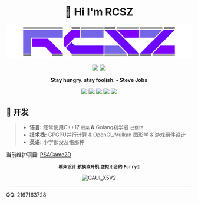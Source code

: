<h1 align="center">👋 Hi I'm RCSZ</h1>
<img src="assets/rcszlogo_v2.1.png" alt="RCSZ">

<p align="center">
  <img src="https://github-readme-stats.vercel.app/api?username=RCSZC&show_icons=true&theme=radical" width="50%"/>
  <img src="https://github-readme-stats.vercel.app/api/top-langs/?username=RCSZC&theme=radical&layout=compact" width="38%"/>
</p>

<p align="center"><strong> Stay hungry. stay foolish. - Steve Jobs </strong></p>

<p align="center">
<img src="https://img.shields.io/badge/C++-17-red?style=for-the-badge&logo=c%2B%2B"/>
<img src="https://img.shields.io/badge/Go-1.21-cyan?style=for-the-badge&logo=go"/>
<img src="https://img.shields.io/badge/GLSL-3.3-blue?style=for-the-badge&logo=opengl"/>
<img src="https://img.shields.io/badge/CL-3.0-orange?style=for-the-badge&logo=opencl"/>
<img src="https://img.shields.io/badge/HLSL-5.0-orange?style=for-the-badge&logo=direct3d12"/>
</p>

## 🐠 开发
> - __语言:__ 经常使用C++17 `很菜` __&__ Golang初学者 `已摆烂`
> - __技术栈:__ GPGPU并行计算 & OpenGL/Vulkan 图形学 & 游戏组件设计
> - __英语:__ 小学都没及格那种

当前维护项目: [PSAGame2D](https://github.com/rcszc/PSAGame2D)

<p align="center"><strong> <code>框架设计</code> <code>航模直升机</code> <code>虚拟币合约</code>  <code>Furry🐾</code> </strong></p>
<p align="center"><img src="assets/rcszheli.png" alt="GAUI_X5V2"></p>

---

QQ: 2167163728
